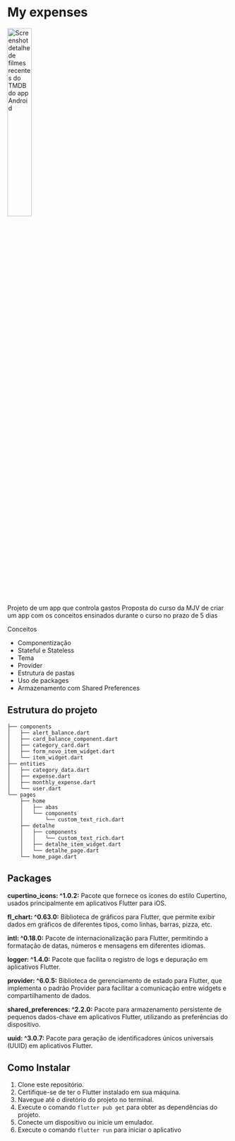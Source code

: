 # My expenses

<img width="33%" src="https://github.com/giseletoledo/expensesapp/blob/main/telaapp/mockuper.png" alt="Screenshot detalhe de filmes recentes do TMDB do app Android">

Projeto de um app que controla gastos
Proposta do curso da MJV de criar um app com os conceitos ensinados durante o curso no prazo de 5 dias

Conceitos

- Componentização
- Stateful e Stateless
- Tema
- Provider
- Estrutura de pastas
- Uso de packages
- Armazenamento com Shared Preferences

## Estrutura do projeto

``` lib
├── components
│   ├── alert_balance.dart
│   ├── card_balance_component.dart
│   ├── category_card.dart
│   ├── form_novo_item_widget.dart
│   └── item_widget.dart
├── entities
│   ├── category_data.dart
│   ├── expense.dart
│   ├── monthly_expense.dart
│   └── user.dart
└── pages
    ├── home
    │   ├── abas
    │   └── components
    │       └── custom_text_rich.dart
    ├── detalhe
    │   ├── components
    │   │   └── custom_text_rich.dart
    │   ├── detalhe_item_widget.dart
    │   └── detalhe_page.dart
    └── home_page.dart
```

## Packages

**cupertino_icons: ^1.0.2:** Pacote que fornece os ícones do estilo Cupertino, usados principalmente em aplicativos Flutter para iOS.

**fl_chart: ^0.63.0:** Biblioteca de gráficos para Flutter, que permite exibir dados em gráficos de diferentes tipos, como linhas, barras, pizza, etc.

**intl: ^0.18.0:** Pacote de internacionalização para Flutter, permitindo a formatação de datas, números e mensagens em diferentes idiomas.

**logger: ^1.4.0:** Pacote que facilita o registro de logs e depuração em aplicativos Flutter.

**provider: ^6.0.5:** Biblioteca de gerenciamento de estado para Flutter, que implementa o padrão Provider para facilitar a comunicação entre widgets e compartilhamento de dados.

**shared_preferences: ^2.2.0:** Pacote para armazenamento persistente de pequenos dados-chave em aplicativos Flutter, utilizando as preferências do dispositivo.

**uuid: ^3.0.7:** Pacote para geração de identificadores únicos universais (UUID) em aplicativos Flutter.


## Como Instalar

1. Clone este repositório.
2. Certifique-se de ter o Flutter instalado em sua máquina.
3. Navegue até o diretório do projeto no terminal.
4. Execute o comando `flutter pub get` para obter as dependências do projeto.
5. Conecte um dispositivo ou inicie um emulador.
6. Execute o comando `flutter run` para iniciar o aplicativo


